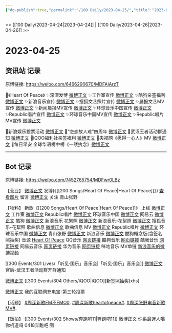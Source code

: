 ```yaml
---
{"dg-publish":true,"permalink":"/100 Daily/2023-04-25/","title":"2023-04-25","created":"2023-04-26T15:02:03.014+08:00","updated":"2023-04-27T19:31:39.554+08:00"}
---
```



<< [[100 Daily/2023-04-24\|2023-04-24]] | [[100 Daily/2023-04-26\|2023-04-26]] >>

# 2023-04-25

## 资讯站 记录

原博链接: https://weibo.com/6466290670/MDFAlArzT

🌟《Heart Of Peace》
✨深深发博 [微博正文](https://weibo.com/6466290670/4894384636825589)
✨工作室宣传 [微博正文](https://weibo.com/6466290670/4894358476686952)
✨酷狗亲签福利 [微博正文](https://weibo.com/6466290670/4894475409429739)
✨新浪音乐宣传 [微博正文](https://weibo.com/6466290670/4894352613052944)
✨搜狐文艺照片宣传 [微博正文](https://weibo.com/6466290670/4894367984652086)
✨晨报文艺MV宣传 [微博正文](https://weibo.com/6466290670/4894360191632012)
✨新闻晨报MV宣传 [微博正文](https://weibo.com/6466290670/4894543335391855)
✨环球音乐中国宣传 [微博正文](https://weibo.com/6466290670/4894354847567941)
✨Republic唱片宣传 [微博正文](https://weibo.com/6466290670/4894355209065999)
✨环球音乐中国MV宣传 [微博正文](https://weibo.com/6466290670/4894383617606525)
✨Republic唱片MV宣传 [微博正文](https://weibo.com/6466290670/4894385210658596)

🌟新浪娱乐投票活动 [微博正文](https://weibo.com/6466290670/4894467587573256)
🌟“恋恋故人难”四周年 [微博正文](https://weibo.com/6466290670/4894542040403324)
🌟武汉王者活动群通知 [微博正文](https://weibo.com/6466290670/4894381851805021)
🌟iQOO福利社亲签福利 [微博正文](https://weibo.com/6466290670/4894471000688537)
🌟央视网《愿得一心人》MV [微博正文](https://weibo.com/6466290670/4894483697632668)
🌟每日早安
全球华语榜中榜《一缕执念》[微博正文](https://weibo.com/6466290670/4894337273698119)

---
## Bot 记录

原博链接: https://weibo.com/7452765754/MDFwr0LBz

【营业】
[微博正文](http://weibo.com/1736988591/MDBlTr8xe) 发博(《[[200 Songs/Heart Of Peace\|Heart Of Peace]]》)
[查看图片](https://wx3.sinaimg.cn/large/0088n2Pggy1hdcbn29mmuj30u01qfgso.jpg) 留言 [微博正文](http://weibo.com/2073811681/MDBntgNrI)
关注 青山张野

【物料】
新歌《[[200 Songs/Heart Of Peace\|Heart Of Peace]]》
上线
[微博正文](http://weibo.com/7478855230/MDAE4EGkg) 工作室
[微博正文](http://weibo.com/7612620134/MDAxfgGJR) Republic唱片
[微博正文](http://weibo.com/7334173688/MDAxmCDBY) 环球音乐中国
[微博正文](http://weibo.com/1721030997/MDAxfchSX) 网易云
[微博正文](http://weibo.com/1665103091/MDAykBKGC) 酷狗
[微博正文](http://weibo.com/1266269835/MDAwqr7pn) 新浪音乐
花絮照
[微博正文](https://weibo.com/1266269835/MDAJqfBXX) 新浪音乐-花絮照
[微博正文](http://weibo.com/2137094647/MDALNmF0g) 搜狐音乐-花絮照
歌曲信息
[微博正文](http://weibo.com/6466290670/MDAESjq7i) 歌曲信息
MV
[微博正文](https://weibo.com/7612620134/MDBk2eUYk) Republic唱片
[微博正文](https://weibo.com/7334173688/MDBkctPMO) 环球音乐中国
[微博正文](http://weibo.com/2073811681/MDBntgNrI) 青山张野
[微博正文](https://weibo.com/1266269835/MDBiJwpUr) 新浪音乐
[微博正文](http://weibo.com/7689565545/MDDwwd4Z7) 酷狗概念版(含签名照抽奖)
音源
[Heart Of Peace](https://weibo.cn/sinaurl?u=https%3A%2F%2Fi.y.qq.com%2Fv8%2Fplaysong.html%3Fsongid%3D406875621%26source%3Dyqq%26ADTAG%3Dhz_wb_sf%26channelId%3D10081987) QQ音乐
[网页链接](https://weibo.cn/sinaurl?u=https%3A%2F%2Ft4.kugou.com%2Fsong.html%3Fid%3Da5pCN8fBaV3) 酷狗音乐
[网页链接](https://weibo.cn/sinaurl?u=http%3A%2F%2Fm.kuwo.cn%2Fnewh5app%2Fplay_detail%2F272288740) 酷我音乐
[网页链接](https://weibo.cn/sinaurl?u=https%3A%2F%2Fmusic.163.com%2F%23%2Fsong%3Fid%3D2041447431) 网易云音乐
[网页链接](https://weibo.cn/sinaurl?u=https%3A%2F%2Fportal-drcn.music.dbankcloud.cn%2Fmusic-apph5-service%2Fh5%2Findex.html%23%2FmusicShare%3Fsongid%3DNTfklXfFzt9KKq-_a%26shareChannel%3DcopyLink) 华为音乐
[网页链接](https://weibo.cn/sinaurl?u=https%3A%2F%2Fh5.nf.migu.cn%2Fapp%2Fv4%2Fp%2Fshare%2Fsong%2Findex.html%3Fid%3D600919000009346166) 咪咕音乐
MV单链
[新浪音乐的微博视频](https://video.weibo.com/show?fid=1034:4894429862101008)

[[300 Events/301 Lives/「听见·国乐」音乐会\|「听见·国乐」音乐会]]
[微博正文](http://weibo.com/5248300719/MDBfOkZ4B) 官后-武汉王者活动群开群通知

[微博正文](http://weibo.com/6466290670/MDDCA2T7r) [[300 Events/304 Others/iQOO\|iQOO]]新签照抽奖(xhs)

[微博正文](http://weibo.com/1642591402/MDCVFtoC5) 我的互联网充电宝-第三轮投票

【话题】
[#周深新歌EM不EMO#](https://s.weibo.com/weibo?q=%23%E5%91%A8%E6%B7%B1%E6%96%B0%E6%AD%8CEM%E4%B8%8DEMO%23).
[#周深新歌heartofpeace#](https://s.weibo.com/weibo?q=%23%E5%91%A8%E6%B7%B1%E6%96%B0%E6%AD%8Cheartofpeace%23).
[#周深张野电音新歌MV#](https://s.weibo.com/weibo?q=%23%E5%91%A8%E6%B7%B1%E5%BC%A0%E9%87%8E%E7%94%B5%E9%9F%B3%E6%96%B0%E6%AD%8CMV%23).

【饭拍】
[[300 Events/302 Shows/奔跑吧11\|奔跑吧11]]
[微博正文](http://weibo.com/7724525486/MDF7p7uT8) 你系最迷人噶你机道吗 0418奔跑吧 图
